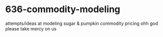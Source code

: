 # 636-commodity-modeling
attempts/ideas at modeling sugar &amp; pumpkin commodity pricing ohh god please take mercy on us
